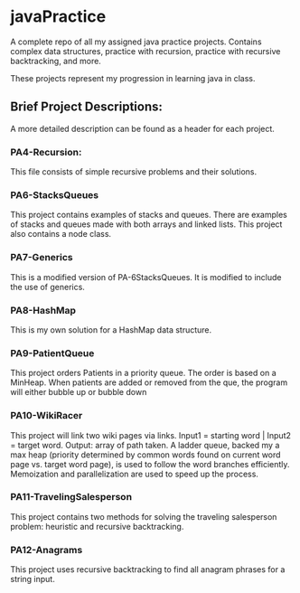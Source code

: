 # javaPractice
A complete repo of all my assigned java practice projects. Contains complex data structures, practice with recursion, practice with recursive backtracking, and more.

These projects represent my progression in learning java in class. 

## Brief Project Descriptions:
A more detailed description can be found as a header for each project. 

### PA4-Recursion:
This file consists of simple recursive problems and their solutions. 

### PA6-StacksQueues
This project contains examples of stacks and queues. There are examples of stacks and queues made with both arrays and linked lists. 
This project also contains a node class. 

### PA7-Generics
This is a modified version of PA-6StacksQueues. It is modified to include the use of generics. 

### PA8-HashMap
This is my own solution for a HashMap data structure. 

### PA9-PatientQueue
This project orders Patients in a priority queue. The order is based on a MinHeap. When patients are added or removed from the que, 
the program will either bubble up or bubble down

### PA10-WikiRacer
This project will link two wiki pages via links. Input1 = starting word | Input2 = target word. Output: array of path taken. 
A ladder queue, backed my a max heap (priority determined by common words found on current word page vs. target word page), is used to 
follow the word branches efficiently. Memoization and parallelization are used to speed up the process. 

### PA11-TravelingSalesperson
This project contains two methods for solving the traveling salesperson problem: heuristic and recursive backtracking. 

### PA12-Anagrams
This project uses recursive backtracking to find all anagram phrases for a string input.
